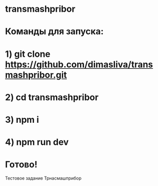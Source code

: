# transmashpribor
# Команды для запуска:
# 1) git clone https://github.com/dimasliva/transmashpribor.git
# 2) cd transmashpribor
# 3) npm i
# 4) npm run dev
# Готово!
Тестовое задание Трнасмашприбор

